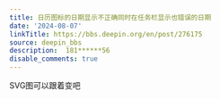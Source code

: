 ```yaml
---
title: 日历图标的日期显示不正确同时在任务栏显示也错误的日期
date: '2024-08-07'
linkTitle: https://bbs.deepin.org/en/post/276175
source: deepin_bbs
description:  181******56 
disable_comments: true
---
```

SVG图可以跟着变吧
